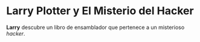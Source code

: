 # Larry Plotter y El Misterio del Hacker

**Larry** descubre un libro de ensamblador que pertenece a un misterioso *hacker*.
